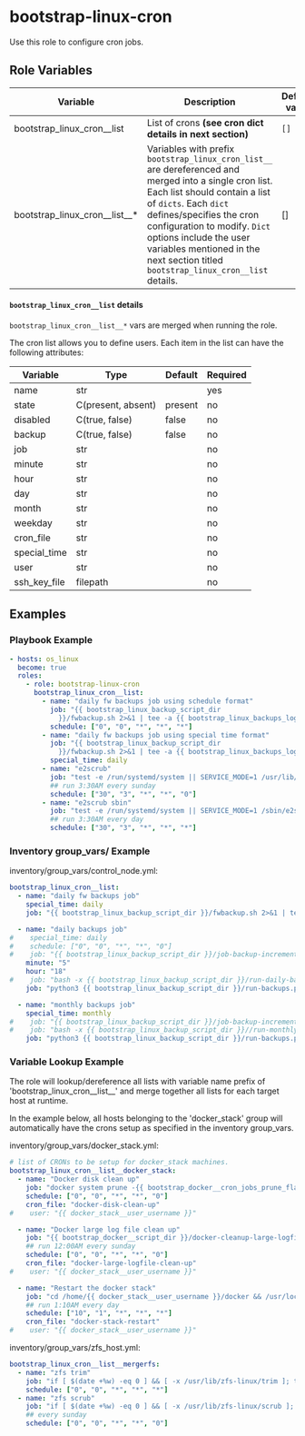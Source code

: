
# bootstrap-linux-cron

Use this role to configure cron jobs.

## Role Variables

| Variable                      | Description                                                                                                                                                                                                                                                                                                                                           | Default value |
|-------------------------------|-------------------------------------------------------------------------------------------------------------------------------------------------------------------------------------------------------------------------------------------------------------------------------------------------------------------------------------------------------|---------------|
| bootstrap_linux_cron__list    | List of crons **(see cron dict details in next section)**                                                                                                                                                                                                                                                                                             | `[]`          |
| bootstrap_linux_cron__list__* | Variables with prefix `bootstrap_linux_cron_list__` are dereferenced and merged into a single cron list.  Each list should contain a list of `dicts`.  Each `dict` defines/specifies the cron configuration to modify.  `Dict` options include the user variables mentioned in the next section titled `bootstrap_linux_cron__list` details. | []            |


#### `bootstrap_linux_cron__list` details

`bootstrap_linux_cron__list__*` vars are merged when running the role. 

The cron list allows you to define users. Each item in the list can have the following attributes:

| Variable     | Type               | Default | Required |
|--------------|--------------------|---------|----------|
| name         | str                |         | yes      |                                   
| state        | C(present, absent) | present | no       |
| disabled     | C(true, false)     | false   | no       |
| backup       | C(true, false)     | false   | no       |
| job          | str                |         | no       |        
| minute       | str                |         | no       |         
| hour         | str                |         | no       | 
| day          | str                |         | no       |         
| month        | str                |         | no       |   
| weekday      | str                |         | no       |   
| cron_file    | str                |         | no       |                                                 
| special_time | str                |         | no       |         
| user         | str                |         | no       | 
| ssh_key_file | filepath           |         | no       |         

## Examples

### Playbook Example

```yaml
- hosts: os_linux
  become: true
  roles:
    - role: bootstrap-linux-cron
      bootstrap_linux_cron__list:
        - name: "daily fw backups job using schedule format"
          job: "{{ bootstrap_linux_backup_script_dir 
            }}/fwbackup.sh 2>&1 | tee -a {{ bootstrap_linux_backups_log_dir }}/fwbackup_daily.log"
          schedule: ["0", "0", "*", "*", "*"]
        - name: "daily fw backups job using special time format"
          job: "{{ bootstrap_linux_backup_script_dir 
            }}/fwbackup.sh 2>&1 | tee -a {{ bootstrap_linux_backups_log_dir }}/fwbackup_daily.log"
          special_time: daily
        - name: "e2scrub"
          job: "test -e /run/systemd/system || SERVICE_MODE=1 /usr/lib/x86_64-linux-gnu/e2fsprogs/e2scrub_all_cron"
          ## run 3:30AM every sunday
          schedule: ["30", "3", "*", "*", "0"]
        - name: "e2scrub sbin"
          job: "test -e /run/systemd/system || SERVICE_MODE=1 /sbin/e2scrub_all -A -r"
          ## run 3:30AM every day
          schedule: ["30", "3", "*", "*", "*"]

```

### Inventory group_vars/ Example

inventory/group_vars/control_node.yml:
```yaml
bootstrap_linux_cron__list:
  - name: "daily fw backups job"
    special_time: daily
    job: "{{ bootstrap_linux_backup_script_dir }}/fwbackup.sh 2>&1 | tee -a {{ bootstrap_linux_backups_log_dir }}/fwbackup_daily.log"

  - name: "daily backups job"
#    special_time: daily
#    schedule: ["0", "0", "*", "*", "0"]
#    job: "{{ bootstrap_linux_backup_script_dir }}/job-backup-incremental.sh DAILY /data/Records {{ docker_stack__backups_dir }}/records/daily 2>&1 | tee -a {{ bootstrap_linux_backups_log_dir }}/backup_records_daily.log"
    minute: "5"
    hour: "18"
#    job: "bash -x {{ bootstrap_linux_backup_script_dir }}/run-daily-backup.sh"
    job: "python3 {{ bootstrap_linux_backup_script_dir }}/run-backups.py daily"

  - name: "monthly backups job"
    special_time: monthly
#    job: "{{ bootstrap_linux_backup_script_dir }}/job-backup-incremental.sh  MONTHLY /data/Records {{ docker_stack__backups_dir }}/records/monthly 2>&1 | tee -a {{ bootstrap_linux_backups_log_dir }}/backup_records_monthly.log"
#    job: "bash -x {{ bootstrap_linux_backup_script_dir }}//run-monthly-backup.sh"
    job: "python3 {{ bootstrap_linux_backup_script_dir }}/run-backups.py monthly"

```

### Variable Lookup Example

The role will lookup/dereference all lists with variable name prefix of 'bootstrap_linux_cron__list__' and merge together all lists for each target host at runtime.

In the example below, all hosts belonging to the 'docker_stack' group will automatically have the crons setup as specified in the inventory group_vars.

inventory/group_vars/docker_stack.yml:
```yaml
# list of CRONs to be setup for docker_stack machines.
bootstrap_linux_cron__list__docker_stack:
  - name: "Docker disk clean up"
    job: "docker system prune -{{ bootstrap_docker__cron_jobs_prune_flags }} 2>&1"
    schedule: ["0", "0", "*", "*", "0"]
    cron_file: "docker-disk-clean-up"
#    user: "{{ docker_stack__user_username }}"

  - name: "Docker large log file clean up"
    job: "{{ bootstrap_docker__script_dir }}/docker-cleanup-large-logfiles.sh -y 2>&1"
    ## run 12:00AM every sunday
    schedule: ["0", "0", "*", "*", "0"]
    cron_file: "docker-large-logfile-clean-up"
#    user: "{{ docker_stack__user_username }}"

  - name: "Restart the docker stack"
    job: "cd /home/{{ docker_stack__user_username }}/docker && /usr/local/bin/docker-compose up -d"
    ## run 1:10AM every day
    schedule: ["10", "1", "*", "*", "*"]
    cron_file: "docker-stack-restart"
#    user: "{{ docker_stack__user_username }}"
```


inventory/group_vars/zfs_host.yml:
```yaml
bootstrap_linux_cron__list__mergerfs:
  - name: "zfs trim"
    job: "if [ $(date +%w) -eq 0 ] && [ -x /usr/lib/zfs-linux/trim ]; then /usr/lib/zfs-linux/trim; fi"
    schedule: ["0", "0", "*", "*", "*"]
  - name: "zfs scrub"
    job: "if [ $(date +%w) -eq 0 ] && [ -x /usr/lib/zfs-linux/scrub ]; then /usr/lib/zfs-linux/scrub; fi"
    ## every sunday
    schedule: ["0", "0", "*", "*", "0"]

```
